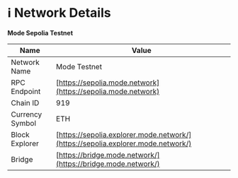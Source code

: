 # ℹ Network Details

**Mode Sepolia Testnet**

| Name            | Value                                                                            |
| --------------- | -------------------------------------------------------------------------------- |
| Network Name    | Mode Testnet                                                                     |
| RPC Endpoint    | [https://sepolia.mode.network](https://sepolia.mode.network)                     |
| Chain ID        | 919                                                                              |
| Currency Symbol | ETH                                                                              |
| Block Explorer  | [https://sepolia.explorer.mode.network/](https://sepolia.explorer.mode.network/) |
| Bridge          | [https://bridge.mode.network/](https://bridge.mode.network/)                     |

